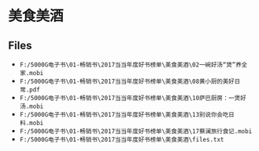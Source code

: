 # 美食美酒

## Files

- `F:/5000G电子书\01-畅销书\2017当当年度好书榜单\美食美酒\02一碗好汤“煲”养全家.mobi`
- `F:/5000G电子书\01-畅销书\2017当当年度好书榜单\美食美酒\08黄小厨的美好日常.pdf`
- `F:/5000G电子书\01-畅销书\2017当当年度好书榜单\美食美酒\10萨巴厨房：一煲好汤.mobi`
- `F:/5000G电子书\01-畅销书\2017当当年度好书榜单\美食美酒\13别说你会吃日料.mobi`
- `F:/5000G电子书\01-畅销书\2017当当年度好书榜单\美食美酒\17蔡澜旅行食记.mobi`
- `F:/5000G电子书\01-畅销书\2017当当年度好书榜单\美食美酒\files.txt`
